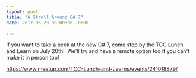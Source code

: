 ```yaml
---
layout: post
title: "A Stroll Around C# 7"
date: 2017-06-23 00:00:00 -0500

---
```


If you want to take a peek at the new C# 7, come stop by the TCC Lunch and Learn on July 20th!  We'll try and have a remote option too if you can't make it in person too!

<a href="https://www.meetup.com/TCC-Lunch-and-Learns/events/241018879/">https://www.meetup.com/TCC-Lunch-and-Learns/events/241018879/</a>

&nbsp;